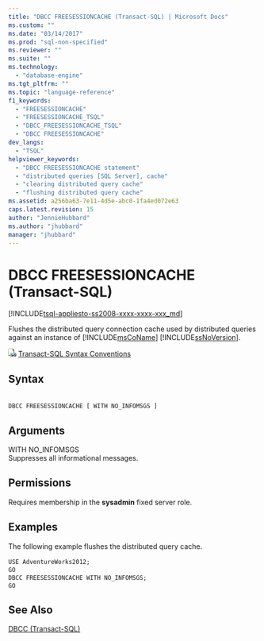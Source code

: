 ```yaml
---
title: "DBCC FREESESSIONCACHE (Transact-SQL) | Microsoft Docs"
ms.custom: ""
ms.date: "03/14/2017"
ms.prod: "sql-non-specified"
ms.reviewer: ""
ms.suite: ""
ms.technology: 
  - "database-engine"
ms.tgt_pltfrm: ""
ms.topic: "language-reference"
f1_keywords: 
  - "FREESESSIONCACHE"
  - "FREESESSIONCACHE_TSQL"
  - "DBCC_FREESESSIONCACHE_TSQL"
  - "DBCC FREESESSIONCACHE"
dev_langs: 
  - "TSQL"
helpviewer_keywords: 
  - "DBCC FREESESSIONCACHE statement"
  - "distributed queries [SQL Server], cache"
  - "clearing distributed query cache"
  - "flushing distributed query cache"
ms.assetid: a256ba63-7e11-4d5e-abc0-1fa4ed072e63
caps.latest.revision: 15
author: "JennieHubbard"
ms.author: "jhubbard"
manager: "jhubbard"
---
```

# DBCC FREESESSIONCACHE (Transact-SQL)
[!INCLUDE[tsql-appliesto-ss2008-xxxx-xxxx-xxx_md](../../includes/tsql-appliesto-ss2008-xxxx-xxxx-xxx-md.md)]

  Flushes the distributed query connection cache used by distributed queries against an instance of [!INCLUDE[msCoName](../../includes/msconame-md.md)] [!INCLUDE[ssNoVersion](../../includes/ssnoversion-md.md)].  
  
 ![Topic link icon](../../database-engine/configure-windows/media/topic-link.gif "Topic link icon") [Transact-SQL Syntax Conventions](../../t-sql/language-elements/transact-sql-syntax-conventions-transact-sql.md)  
  
## Syntax  
  
```  
  
DBCC FREESESSIONCACHE [ WITH NO_INFOMSGS ]  
```  
  
## Arguments  
 WITH NO_INFOMSGS  
 Suppresses all informational messages.  
  
## Permissions  
 Requires membership in the **sysadmin** fixed server role.  
  
## Examples  
 The following example flushes the distributed query cache.  
  
```  
USE AdventureWorks2012;  
GO  
DBCC FREESESSIONCACHE WITH NO_INFOMSGS;  
GO  
```  
  
## See Also  
 [DBCC &#40;Transact-SQL&#41;](../../t-sql/database-console-commands/dbcc-transact-sql.md)  
  
  